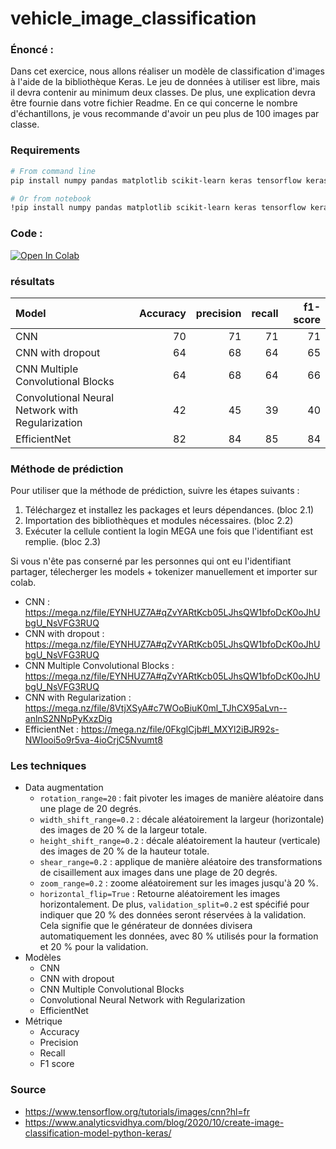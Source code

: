 # vehicle_image_classification

### Énoncé :
Dans cet exercice, nous allons réaliser un modèle de classification
d'images à l'aide de la bibliothèque Keras. Le jeu de données à utiliser est
libre, mais il devra contenir au minimum deux classes. De plus, une
explication devra être fournie dans votre fichier Readme. En ce qui
concerne le nombre d'échantillons, je vous recommande d'avoir un peu
plus de 100 images par classe.

### Requirements
```bash
# From command line
pip install numpy pandas matplotlib scikit-learn keras tensorflow keras-tcn mega.py

# Or from notebook
!pip install numpy pandas matplotlib scikit-learn keras tensorflow keras-tcn mega.py
```

### Code :

<a target="_blank" href="https://colab.research.google.com/github/pthavarasa/vehicle_image_classification/blob/main/Vehicle_Image_classification.ipynb">
  <img src="https://colab.research.google.com/assets/colab-badge.svg" alt="Open In Colab"/>
</a>

### résultats
| Model | Accuracy | precision | recall | f1-score |
| :- | -: | -: | -: | -: |
| CNN | 70 | 71 | 71 | 71
| CNN with dropout | 64 | 68 | 64| 65
| CNN Multiple Convolutional Blocks | 64 | 68 | 64 | 66
| Convolutional Neural Network with Regularization | 42 | 45 | 39 | 40
| EfficientNet | 82 | 84 | 85 | 84

### Méthode de prédiction
Pour utiliser que la méthode de prédiction, suivre les étapes suivants :

1. Téléchargez et installez les packages et leurs dépendances. (bloc 2.1)
2. Importation des bibliothèques et modules nécessaires. (bloc 2.2)
3. Exécuter la cellule contient la login MEGA une fois que l'identifiant est remplie. (bloc 2.3)

Si vous n'ête pas conserné par les personnes qui ont eu l'identifiant partager, télecherger les models + tokenizer manuellement et importer sur colab.

  - CNN : https://mega.nz/file/EYNHUZ7A#qZvYARtKcb05LJhsQW1bfoDcK0oJhUbgU_NsVFG3RUQ
  - CNN with dropout : https://mega.nz/file/EYNHUZ7A#qZvYARtKcb05LJhsQW1bfoDcK0oJhUbgU_NsVFG3RUQ
  - CNN Multiple Convolutional Blocks :  https://mega.nz/file/EYNHUZ7A#qZvYARtKcb05LJhsQW1bfoDcK0oJhUbgU_NsVFG3RUQ
  - CNN with Regularization : https://mega.nz/file/8VtjXSyA#c7WOoBiuK0ml_TJhCX95aLvn--anlnS2NNpPyKxzDig
  - EfficientNet : https://mega.nz/file/0FkglCjb#l_MXYl2iBJR92s-NWIooi5o9r5va-4ioCrjC5Nvumt8

### Les techniques
- Data augmentation
  * `rotation_range=20` : fait pivoter les images de manière aléatoire dans une plage de 20 degrés.
  * `width_shift_range=0.2` : décale aléatoirement la largeur (horizontale) des images de 20 % de la largeur totale.
  * `height_shift_range=0.2` : décale aléatoirement la hauteur (verticale) des images de 20 % de la hauteur totale.
  * `shear_range=0.2` : applique de manière aléatoire des transformations de cisaillement aux images dans une plage de 20 degrés.
  * `zoom_range=0.2` : zoome aléatoirement sur les images jusqu'à 20 %.
  * `horizontal_flip=True` : Retourne aléatoirement les images horizontalement.
  De plus, `validation_split=0.2` est spécifié pour indiquer que 20 % des données seront réservées à la validation. Cela signifie que le générateur de données divisera automatiquement les données, avec 80 % utilisés pour la formation et 20 % pour la validation.
- Modèles
  - CNN
  - CNN with dropout
  - CNN Multiple Convolutional Blocks
  - Convolutional Neural Network with Regularization
  - EfficientNet
- Métrique
  - Accuracy
  - Precision
  - Recall
  - F1 score

### Source
- https://www.tensorflow.org/tutorials/images/cnn?hl=fr
- https://www.analyticsvidhya.com/blog/2020/10/create-image-classification-model-python-keras/
